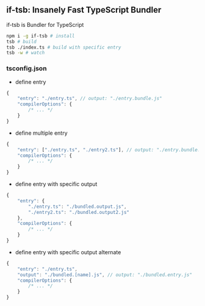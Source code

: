 ## if-tsb: Insanely Fast TypeScript Bundler
if-tsb is Bundler for TypeScript

```sh
npm i -g if-tsb # install
tsb # build
tsb ./index.ts # build with specific entry
tsb -w # watch
```


### tsconfig.json

* define entry  
```js
{
    "entry": "./entry.ts", // output: "./entry.bundle.js"
    "compilerOptions": {
        /* ... */
    }
}
```
* define multiple entry  
```js
{
    "entry": ["./entry.ts", "./entry2.ts"], // output: "./entry.bundle.js", "./entry2.bundle.js"
    "compilerOptions": {
        /* ... */
    }
}
```
* define entry with specific output  
```js
{
    "entry": {
        "./entry.ts": "./bundled.output.js",
        "./entry2.ts": "./bundled.output2.js"
    },
    "compilerOptions": {
        /* ... */
    }
}
```
* define entry with specific output alternate  
```js
{
    "entry": "./entry.ts",
    "output": "./bundled.[name].js", // output: "./bundled.entry.js"
    "compilerOptions": {
        /* ... */
    }
}
```